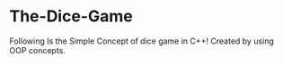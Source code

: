 # The-Dice-Game
Following Is the Simple Concept of dice game in C++! Created by using OOP concepts.
